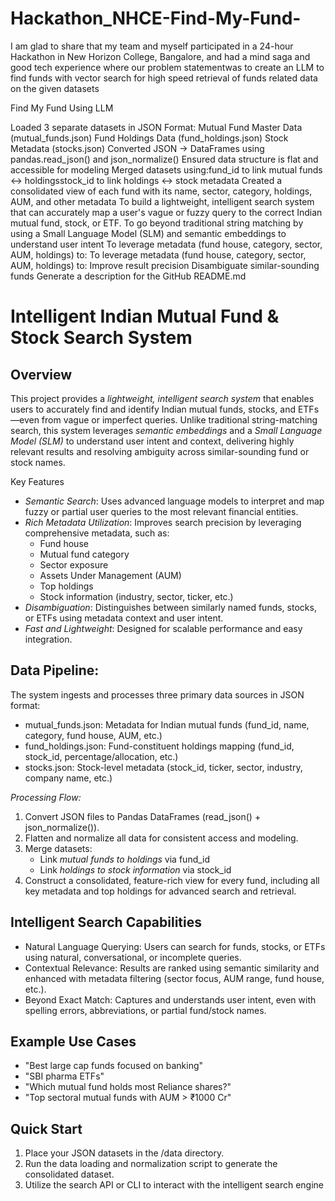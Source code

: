 # Hackathon_NHCE-Find-My-Fund-
I am glad to share that my team and myself participated in a 24-hour Hackathon in New Horizon College, Bangalore, and had a mind saga and good tech experience where our problem statementwas to create an LLM to find funds with vector search for high speed retrieval of funds related data on the given datasets


Find My Fund Using LLM

Loaded 3 separate datasets in JSON Format:
Mutual Fund Master Data (mutual_funds.json)
Fund Holdings Data (fund_holdings.json)
Stock Metadata (stocks.json)
Converted JSON → DataFrames using pandas.read_json() and json_normalize()
Ensured data structure is flat and accessible for modeling
Merged datasets using:fund_id to link mutual funds ↔ holdingsstock_id to link holdings ↔ stock metadata Created a consolidated view of each fund with its name, sector, category, holdings, AUM, and other metadata To build a lightweight, intelligent search system that can accurately map a user's vague or fuzzy query to the correct Indian mutual fund, stock, or ETF.
To go beyond traditional string matching by using a Small Language Model (SLM) and semantic embeddings to understand user intent
To leverage metadata (fund house, category, sector, AUM, holdings) to:
To leverage metadata (fund house, category, sector, AUM, holdings) to:
Improve result precision
Disambiguate similar-sounding funds  Generate a description for the GitHub README.md


# Intelligent Indian Mutual Fund & Stock Search System

## Overview

This project provides a *lightweight, intelligent search system* that enables users to accurately find and identify Indian mutual funds, stocks, and ETFs—even from vague or imperfect queries. Unlike traditional string-matching search, this system leverages *semantic embeddings* and a *Small Language Model (SLM)* to understand user intent and context, delivering highly relevant results and resolving ambiguity across similar-sounding fund or stock names.

   Key Features 

- *Semantic Search*: Uses advanced language models to interpret and map fuzzy or partial user queries to the most relevant financial entities.
- *Rich Metadata Utilization*: Improves search precision by leveraging comprehensive metadata, such as:
  - Fund house
  - Mutual fund category
  - Sector exposure
  - Assets Under Management (AUM)
  - Top holdings
  - Stock information (industry, sector, ticker, etc.)
- *Disambiguation*: Distinguishes between similarly named funds, stocks, or ETFs using metadata context and user intent.
- *Fast and Lightweight*: Designed for scalable performance and easy integration.

## Data Pipeline:

The system ingests and processes three primary data sources in JSON format:
- mutual_funds.json: Metadata for Indian mutual funds (fund_id, name, category, fund house, AUM, etc.)
- fund_holdings.json: Fund-constituent holdings mapping (fund_id, stock_id, percentage/allocation, etc.)
- stocks.json: Stock-level metadata (stock_id, ticker, sector, industry, company name, etc.)

*Processing Flow:*
1. Convert JSON files to Pandas DataFrames (read_json() + json_normalize()).
2. Flatten and normalize all data for consistent access and modeling.
3. Merge datasets:
   - Link *mutual funds to holdings* via fund_id
   - Link *holdings to stock information* via stock_id
4. Construct a consolidated, feature-rich view for every fund, including all key metadata and top holdings for advanced search and retrieval.

## Intelligent Search Capabilities

- Natural Language Querying: Users can search for funds, stocks, or ETFs using natural, conversational, or incomplete queries.
- Contextual Relevance: Results are ranked using semantic similarity and enhanced with metadata filtering (sector focus, AUM range, fund house, etc.).
- Beyond Exact Match: Captures and understands user intent, even with spelling errors, abbreviations, or partial fund/stock names.

## Example Use Cases

- "Best large cap funds focused on banking"
- "SBI pharma ETFs"
- "Which mutual fund holds most Reliance shares?"
- "Top sectoral mutual funds with AUM > ₹1000 Cr"

## Quick Start

1. Place your JSON datasets in the /data directory.
2. Run the data loading and normalization script to generate the consolidated dataset.
3. Utilize the search API or CLI to interact with the intelligent search engine
